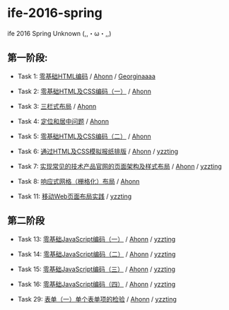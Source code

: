 # ife-2016-spring
ife 2016 Spring Unknown (,,・ω・,,)

## 第一阶段:
- Task 1: [零基础HTML编码](http://ife.baidu.com/task/detail?taskId=1)
/ [Ahonn](http://unknown-ife.github.io/ife-2016-spring/01/task_01/ahonn)
/ [Georginaaaa](http://unknown-ife.github.io/ife-2016-spring/01/task_01/Georginaaaa)

- Task 2: [零基础HTML及CSS编码（一）](http://ife.baidu.com/task/detail?taskId=2)
/ [Ahonn](http://unknown-ife.github.io/ife-2016-spring/01/task_02/ahonn)

- Task 3: [三栏式布局](http://ife.baidu.com/task/detail?taskId=3)
/ [Ahonn](http://unknown-ife.github.io/ife-2016-spring/01/task_03/ahonn)

- Task 4: [定位和居中问题](http://ife.baidu.com/task/detail?taskId=4)
/ [Ahonn](http://unknown-ife.github.io/ife-2016-spring/01/task_04/ahonn)

- Task 5: [零基础HTML及CSS编码（二）](http://ife.baidu.com/task/detail?taskId=5)
/ [Ahonn](http://unknown-ife.github.io/ife-2016-spring/01/task_05/ahonn)

- Task 6: [通过HTML及CSS模拟报纸排版](http://ife.baidu.com/task/detail?taskId=6)
/ [Ahonn](http://unknown-ife.github.io/ife-2016-spring/01/task_06/ahonn)
/ [yzzting](http://unknown-ife.github.io/ife-2016-spring/01/task_06/yzzting)

- Task 7: [实现常见的技术产品官网的页面架构及样式布局](http://ife.baidu.com/task/detail?taskId=7)
/ [Ahonn](http://unknown-ife.github.io/ife-2016-spring/01/task_07/ahonn)
/ [yzzting](http://unknown-ife.github.io/ife-2016-spring/01/task_07/yzzting)

- Task 8: [响应式网格（栅格化）布局](http://ife.baidu.com/task/detail?taskId=8)
/ [Ahonn](http://unknown-ife.github.io/ife-2016-spring/01/task_08/ahonn)

- Task 11: [移动Web页面布局实践](http://ife.baidu.com/task/detail?taskId=11)
/ [yzzting](http://unknown-ife.github.io/ife-2016-spring/01/task_11/yzzting)

## 第二阶段
- Task 13: [零基础JavaScript编码（一）](http://ife.baidu.com/task/detail?taskId=13)
/ [Ahonn](http://unknown-ife.github.io/ife-2016-spring/02/task_13/ahonn/index.html)
/ [yzzting](http://unknown-ife.github.io/ife-2016-spring/02/task_13/yzzting/index.html)

- Task 14: [零基础JavaScript编码（二）](http://ife.baidu.com/task/detail?taskId=14)
/ [Ahonn](http://unknown-ife.github.io/ife-2016-spring/02/task_14/ahonn/index.html)
/ [yzzting](http://unknown-ife.github.io/ife-2016-spring/02/task_14/yzzting/index.html)

- Task 15: [零基础JavaScript编码（三）](http://ife.baidu.com/task/detail?taskId=15)
/ [Ahonn](http://unknown-ife.github.io/ife-2016-spring/02/task_15/ahonn/index.html)
/ [yzzting](http://unknown-ife.github.io/ife-2016-spring/02/task_15/yzzting/index.html)

- Task 16: [零基础JavaScript编码（四）](http://ife.baidu.com/task/detail?taskId=16)
/ [Ahonn](http://unknown-ife.github.io/ife-2016-spring/02/task_16/ahonn/index.html)
/ [yzzting](http://unknown-ife.github.io/ife-2016-spring/02/task_16/yzzting/index.html)

- Task 29: [表单（一）单个表单项的检验](http://ife.baidu.com/task/detail?taskId=29)
/ [Ahonn](http://unknown-ife.github.io/ife-2016-spring/02/task_29/ahonn/index.html)
/ [yzzting](http://unknown-ife.github.io/ife-2016-spring/02/task_29/yzzting/index.html)
